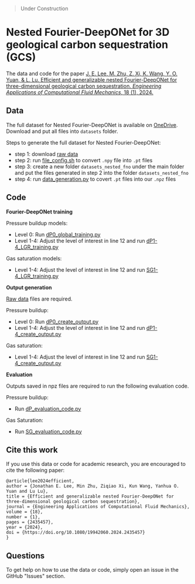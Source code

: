 > Under Construction

# Nested Fourier-DeepONet for 3D geological carbon sequestration (GCS)

The data and code for the paper [J. E. Lee, M. Zhu, Z. Xi, K. Wang, Y. O. Yuan, & L. Lu. Efficient and generalizable nested Fourier-DeepONet for three-dimensional geological carbon sequestration. *Engineering Applications of Computational Fluid Mechanics*, 18 (1), 2024.](https://doi.org/10.1080/19942060.2024.2435457)

## Data

The full dataset for Nested Fourier-DeepONet is available on [OneDrive](https://yaleedu-my.sharepoint.com/:f:/g/personal/lu_lu_yale_edu/EncngpEhOLpImgOva6-5qEsBPJc8Q4ZdFnfDWSJ7XSM1Ew?e=1JL3rM). Download and put all files into `datasets` folder.

Steps to generate the full dataset for Nested Fourier-DeepONet:

- step 1: download [raw data](https://github.com/gegewen/nested-fno)
- step 2: run [file_config.sh](https://github.com/gegewen/nested-fno/blob/main/data_config/file_config.sh) to convert `.npy` file into `.pt` files
- step 3: create a new folder `datasets_nested_fno` under the main folder and put the files generated in step 2 into the folder `datasets_nested_fno`
- step 4: run [data_generation.py](https://github.com/MinZhu123/nested-fourier-deeponet-gcs-3d/blob/main/datasets/data_generation.py) to covert `.pt` files into our `.npz` files

## Code

**Fourier-DeepONet training**

Pressure buildup models:
- Level 0: Run [dP0_global_training.py](https://github.com/lu-group/nested-fourier-deeponet-gcs-3d/blob/main/code/dP0_global_training.py)
- Level 1-4: Adjust the level of interest in line 12 and run [dP1-4_LGR_training.py](https://github.com/lu-group/nested-fourier-deeponet-gcs-3d/blob/main/code/dP1-4_LGR_training.py)

Gas saturation models:
- Level 1-4: Adjust the level of interest in line 12 and run [SG1-4_LGR_training.py](https://github.com/lu-group/nested-fourier-deeponet-gcs-3d/blob/main/code/SG1-4_LGR_training.py)

**Output generation**

[Raw data](https://github.com/gegewen/nested-fno) files are required.

Pressure buildup:
- Level 0: Run [dP0_create_output.py](https://github.com/lu-group/nested-fourier-deeponet-gcs-3d/blob/main/code/dP0_create_output.py)
- Level 1-4: Adjust the level of interest in line 12 and run [dP1-4_create_output.py](https://github.com/lu-group/nested-fourier-deeponet-gcs-3d/blob/main/code/dP1-4_create_output.py)

Gas saturation:
- Level 1-4: Adjust the level of interest in line 12 and run [SG1-4_create_output.py](https://github.com/lu-group/nested-fourier-deeponet-gcs-3d/blob/main/code/SG1-4_create_output.py)

**Evaluation**

Outputs saved in npz files are required to run the following evaluation code.

Pressure buildup:
- Run [dP_evaluation_code.py](https://github.com/lu-group/nested-fourier-deeponet-gcs-3d/blob/main/code/dP_evaluation_code.py)

Gas Saturation:
- Run [SG_evaluation_code.py](https://github.com/lu-group/nested-fourier-deeponet-gcs-3d/blob/main/code/SG_evaluation_code.py)


## Cite this work

If you use this data or code for academic research, you are encouraged to cite the following paper:

```
@article{lee2024efficient,
author = {Jonathan E. Lee, Min Zhu, Ziqiao Xi, Kun Wang, Yanhua O. Yuan and Lu Lu},
title = {Efficient and generalizable nested Fourier-DeepONet for three-dimensional geological carbon sequestration},
journal = {Engineering Applications of Computational Fluid Mechanics},
volume = {18},
number = {1},
pages = {2435457},
year = {2024},
doi = {https://doi.org/10.1080/19942060.2024.2435457}
}
```

## Questions

To get help on how to use the data or code, simply open an issue in the GitHub "Issues" section.
